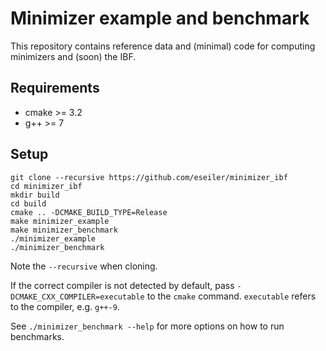 # Minimizer example and benchmark
This repository contains reference data and (minimal) code for computing minimizers and (soon) the IBF.

## Requirements
* cmake >= 3.2
* g++ >= 7

## Setup
```console
git clone --recursive https://github.com/eseiler/minimizer_ibf
cd minimizer_ibf
mkdir build
cd build
cmake .. -DCMAKE_BUILD_TYPE=Release
make minimizer_example
make minimizer_benchmark
./minimizer_example
./minimizer_benchmark
```
Note the `--recursive` when cloning.

If the correct compiler is not detected by default, pass `-DCMAKE_CXX_COMPILER=executable` to the `cmake` command. `executable` refers to the compiler, e.g. `g++-9`.

See `./minimizer_benchmark --help` for more options on how to run benchmarks.
